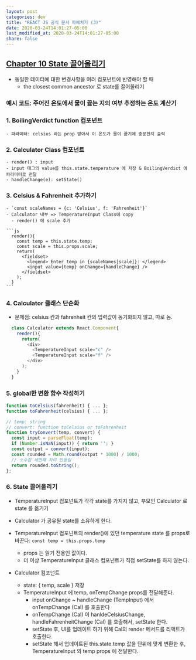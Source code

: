 ```yaml
---
layout: post
categories: dev
title: "REACT JS 공식 문서 파헤치기 (3)"
date: 2020-03-24T14:01:27-05:00
last_modified_at: 2020-03-24T14:01:27-05:00
share: false
---
```


## [Chapter 10 State 끌어올리기](https://ko.reactjs.org/docs/lifting-state-up.html)

- 동일한 데이터에 대한 변경사항을 여러 컴포넌트에 반영해야 할 때
    - the closest common ancestor 로 state를 끌어올리기

### 예시 코드: 주어진 온도에서 물이 끓는 지의 여부 추정하는 온도 계산기
    
### 1. BoilingVerdict function 컴포넌트
    - 파라미터: celsius 라는 prop 받아서 이 온도가 물이 끓기에 충분한지 출력

### 2. Calculator Class 컴포넌트
    - render() : input 
    - input 태그의 value를 this.state.temperature 에 저장 & BoilingVerdict 에 파라미터로 전달
    - handleChange(e): setState()

### 3. Celsius & Fahrenheit 추가하기
    - `const scaleNames = {c: 'Celsius', f: 'Fahrenheit'}`
    - Calculator 내부 => TemperatureInput Class에 copy
      - render() 에 scale 추가
    
    ```js
      render(){
        const temp = this.state.temp;
        const scale = this.props.scale;
        return(
          <fieldset>
            <legend> Enter temp in {scaleNames[scale]}: </legend>
            <input value={temp} onChange={handleChange} />
          </fieldset>
        );
      }
    ```

### 4. Calculator 클래스 단순화
  - 문제점: celsius 칸과 fahrenheit 칸의 입력값이 동기화되지 않고, 따로 놈.

  ```js
    class Calculator extends React.Component{
      render(){
        return(
          <div>
            <TemperatureInput scale="c" />
            <TemperatureInput scale="f" />
          </div>
        );
      }
    }

  ```

### 5. global한 변환 함수 작성하기

```js
function toCelsius(fahrenheit) { ... };
function toFahrenheit(celsius) { ... };

// temp: string
// convert: function toCelsius or toFahrenheit
function tryConvert(temp, convert) {
  const input = parseFloat(temp); 
  if (Number.isNaN(input)) { return ''; }
  const output = convert(input);
  const rounded = Math.round(output * 1000) / 1000; 
  // 소수점 세번째 자리 반올림 
  return rounded.toString();
};
```

### 6. State 끌어올리기

- TemperatureInput 컴포넌트가 각각 state를 가지지 않고, 부모인 Calculator 로 state 를 옮기기
- Calculator 가 공유될 state를 소유하게 한다.

- TemperatureInput 컴포넌트의 render()에 있던 temperature state 를 props로 바꾼다: `const temp = this.props.temp` 
  - props 는 읽기 전용인 값이다.
  - 더 이상 TemperatureInput 클래스 컴포넌트가 직접 setState를 하지 않는다. 

- Calculator 컴포넌트
  - state: { temp, scale } 저장
  - TemperatureInput 에 temp, onTempChange props를 전달해준다.
    - input onChange ~ handleChange (TempInput) 에서 onTempChange (Cal) 를 호출한다
    - onTempChange (Cal) 이 hanldeCelsiusChange, handleFahrenheitChange (Cal) 를 호출해서, setState 한다.
    - setState 후, UI를 업데이트 하기 위해 Cal의 render 메서드를 리액트가 호출한다.
    - setState 해서 업데이트된 this.state.temp 값을 단위에 맞게 변환한 후, TemperatureInput 의 temp props 에 전달한다.
